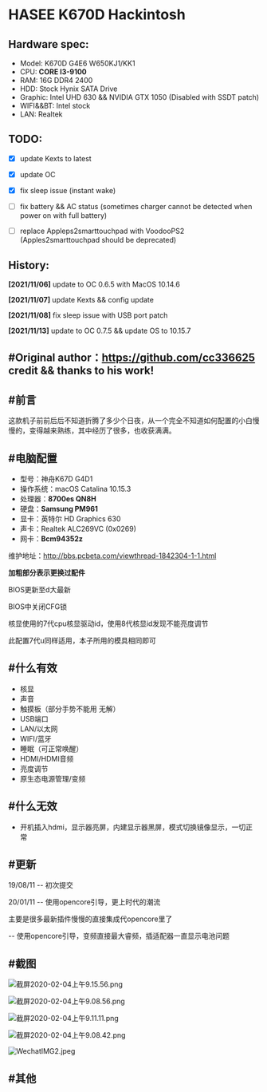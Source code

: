 # HASEE K670D Hackintosh



## Hardware spec:

- Model: K670D G4E6 W650KJ1/KK1
- CPU: **CORE I3-9100**
- RAM: 16G DDR4 2400
- HDD: Stock Hynix SATA Drive
- Graphic: Intel UHD 630 && NVIDIA GTX 1050 (Disabled with SSDT patch)
- WIFI&&BT: Intel stock
- LAN: Realtek 



## TODO:

- [x] update Kexts to latest
- [x] update OC
- [x] fix sleep issue (instant wake)
- [ ] fix battery && AC status (sometimes charger cannot be detected when power on with full battery)
- [ ] replace Appleps2smarttouchpad with VoodooPS2 (Apples2smarttouchpad should be deprecated)


## History: 

**[2021/11/06]** update to OC 0.6.5 with MacOS 10.14.6


**[2021/11/07]** update Kexts && config update


**[2021/11/08]** fix sleep issue with USB port patch

**[2021/11/13]** update to OC 0.7.5 && update OS to 10.15.7



## #Original author：https://github.com/cc336625 credit && thanks to his work!



## #前言 

这款机子前前后后不知道折腾了多少个日夜，从一个完全不知道如何配置的小白慢慢的，变得越来熟练，其中经历了很多，也收获满满。

## #电脑配置

- 型号：神舟K67D G4D1
- 操作系统：macOS Catalina 10.15.3
- 处理器：**8700es QN8H**
- 硬盘：**Samsung PM961**
- 显卡：英特尔 HD Graphics 630
- 声卡：Realtek ALC269VC (0x0269)
- 网卡：**Bcm94352z**

维护地址：http://bbs.pcbeta.com/viewthread-1842304-1-1.html

**加粗部分表示更换过配件**

BIOS更新至d大最新

BIOS中关闭CFG锁

核显使用的7代cpu核显驱动id，使用8代核显id发现不能亮度调节

此配置7代u同样适用，本子所用的模具相同即可

## #什么有效

- 核显
- 声音
- 触摸板（部分手势不能用 无解）
- USB端口
- LAN/以太网
- WIFI/蓝牙
- 睡眠（可正常唤醒）
- HDMI/HDMI音频
- 亮度调节
- 原生态电源管理/变频



## #什么无效
 - 开机插入hdmi，显示器亮屏，内建显示器黑屏，模式切换镜像显示，一切正常



## #更新

19/08/11 -- 初次提交

20/01/11 
-- 使用opencore引导，更上时代的潮流

   主要是很多最新插件慢慢的直接集成代opencore里了

 -- 使用opencore引导，变频直接最大睿频，插适配器一直显示电池问题


## #截图

![截屏2020-02-04上午9.15.56.png](https://i.loli.net/2020/02/04/NLMEYUg2Sdc6D18.png)

![截屏2020-02-04上午9.08.56.png](https://i.loli.net/2020/02/04/892XnIDEr7hWT6F.png)

![截屏2020-02-04上午9.11.11.png](https://i.loli.net/2020/02/04/myTcfS2EUpGhsiB.png)

![截屏2020-02-04上午9.08.42.png](https://i.loli.net/2020/02/04/bfHSxzTaO5DJmpe.png)

![WechatIMG2.jpeg](https://i.loli.net/2020/02/04/TXJlkZHRBS1thsU.jpg)

## #其他

